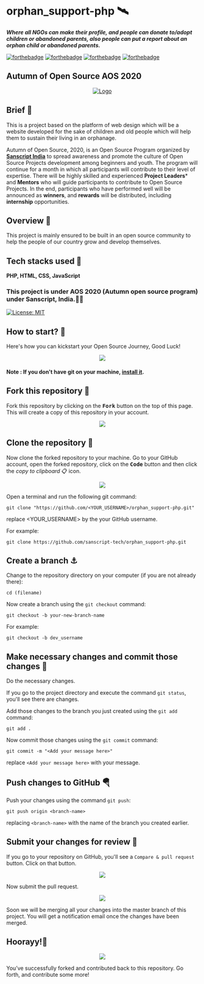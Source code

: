 # orphan_support-php 🛰

***Where all NGOs can make their profile, and people can donate to/adopt children or abandoned parents, also people can put a report about an orphan child or abandoned parents.***


[![forthebadge](https://forthebadge.com/images/badges/built-by-developers.svg)](https://forthebadge.com)
[![forthebadge](https://forthebadge.com/images/badges/built-with-love.svg)](https://forthebadge.com)
[![forthebadge](https://forthebadge.com/images/badges/made-with-javascript.svg)](https://forthebadge.com)
[![forthebadge](https://forthebadge.com/images/badges/built-with-swag.svg)](https://forthebadge.com)



## Autumn of Open Source AOS 2020

<p align="center">
  <a href="https://sanscript.tech/">
    <img src="https://avatars3.githubusercontent.com/t/4187434?s=280&v=4" alt="Logo">
  </a>
  
 
 ## Brief 🎏
This is a project based on the platform of web design which will be a website developed for the sake of children and old people which will help them to sustain their living in an orphanage.

Autumn of Open Source, 2020, is an Open Source Program organized by [**Sanscript India**](https://sanscript.tech) to spread awareness and promote the culture of Open Source Projects development among beginners and youth. The program will continue for a month in which all participants will contribute to their level of expertise. There will be highly skilled and experienced **Project Leaders*** and **Mentors** who will guide participants to contribute to Open Source Projects. In the end, participants who have performed well will be announced as **winners**, and **rewards** will be distributed, including **internship** opportunities.
 




 ## Overview 🎃

  This project is mainly ensured to be built in an open source community to help the people of our country grow and develop themselves.


## Tech stacks used 🛴

**PHP, HTML, CSS, JavaScript**

 ### This project is under AOS 2020 (Autumn open source program) under Sanscript, India.🎉🎊

[![License: MIT](https://img.shields.io/badge/License-MIT-green.svg)](https://opensource.org/licenses/MIT)



 ## How to start? 🎪

Here's how you can kickstart your Open Source Journey, Good Luck!
<p align="center">
  <img src="https://media.giphy.com/media/j1Xyt3DHfJcmk/giphy.gif" />
</p>

#### **Note** : If you don't have git on your machine, [install it](https://help.github.com/articles/set-up-git/).

## Fork this repository :fork_and_knife:

Fork this repository by clicking on the <kbd><b>Fork</b></kbd> button on the top of this page.
This will create a copy of this repository in your account.
<p align="center">
  <img src="https://user-images.githubusercontent.com/53649201/98223175-c0bb4600-1f77-11eb-8da4-d62c8644f4cf.jpg" />
</p>

## Clone the repository :busts_in_silhouette:

Now clone the forked repository to your machine. Go to your GitHub account, open the forked repository, click on the <kbd><b>Code</b></kbd> button and then click the _copy to clipboard_ :clipboard: icon.
<p align="center">
  <img src="https://user-images.githubusercontent.com/53649201/98223075-a1bcb400-1f77-11eb-9240-dfa6793fe2f1.png" />
</p>


Open a terminal and run the following git command:

```
git clone "https://github.com/<YOUR_USERNAME>/orphan_support-php.git"
```
replace <YOUR_USERNAME> by the your GitHub username.


For example:

```
git clone https://github.com/sanscript-tech/orphan_support-php.git
```




## Create a branch ⚓

Change to the repository directory on your computer (if you are not already there):

```
cd (filename)
```

Now create a branch using the `git checkout` command:

```
git checkout -b your-new-branch-name
```

For example:

```
git checkout -b dev_username
```

## Make necessary changes and commit those changes 🚏

Do the necessary changes.

If you go to the project directory and execute the command `git status`, you'll see there are changes.

Add those changes to the branch you just created using the `git add` command:

```
git add .
```

Now commit those changes using the `git commit` command:

```
git commit -m "<Add your message here>"
```

replace `<Add your message here>` with your message.

## Push changes to GitHub 🪂

Push your changes using the command `git push`:

```
git push origin <branch-name>
```

replacing `<branch-name>` with the name of the branch you created earlier.

## Submit your changes for review 🚩

If you go to your repository on GitHub, you'll see a `Compare & pull request` button. Click on that button.
<p align="center">
  <img src="https://user-images.githubusercontent.com/53649201/98224173-2bb94c80-1f79-11eb-98f3-125b2df226ab.png" />
</p>


Now submit the pull request.
<p align="center">
  <img src="/assets/img/pullrequest.png" />
</p>

Soon we will be merging all your changes into the master branch of this project. You will get a notification email once the changes have been merged.

## Hoorayy!🎉
<p align="center">
  <img src="https://media.giphy.com/media/xT0xezQGU5xCDJuCPe/giphy.gif" />
</p>

You’ve successfully forked and contributed back to this repository. Go forth, and contribute some more!

